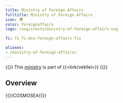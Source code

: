 ```yaml
---
title: Ministry of Foreign Affairs
fulltitle: Ministry of Foreign Affairs
icon: 🌍
color: foreignaffairs
logo: /svg/crests/ministry-of-foreign-affairs.svg

fi: fi fi-min-foreign-affairs fis

aliases:
- /ministry-of-foreign-affairs/
---
```

{{<note series>}}
 This *[ministry](/ministries/)* is part of {{<link/vekllei>}}
{{</note>}}

## Overview
{{<boxtag teal>}}COSMOSEA{{</boxtag>}}
